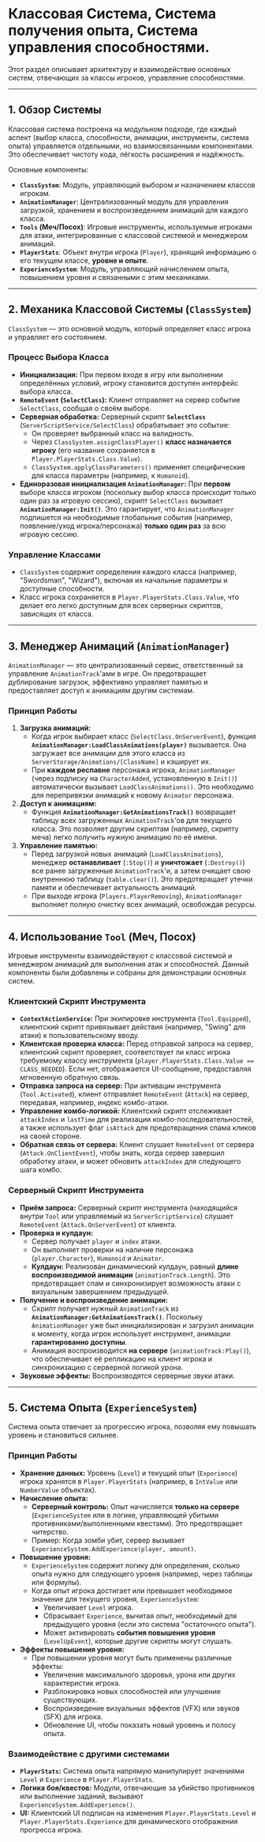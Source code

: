 # Классовая Система, Система получения опыта, Система управления способностями.

Этот раздел описывает архитектуру и взаимодействие основных систем, отвечающих за классы игроков, управление способностями.

---

## 1. Обзор Системы

Классовая система построена на модульном подходе, где каждый аспект (выбор класса, способности, анимации, инструменты, система опыта) управляется отдельными, но взаимосвязанными компонентами. Это обеспечивает чистоту кода, лёгкость расширения и надёжность.

Основные компоненты:

- **`ClassSystem`**: Модуль, управляющий выбором и назначением классов игрокам.
- **`AnimationManager`**: Централизованный модуль для управления загрузкой, хранением и воспроизведением анимаций для каждого класса.
- **`Tools` (Меч/Посох)**: Игровые инструменты, используемые игроками для атаки, интегрированные с классовой системой и менеджером анимаций.
- **`PlayerStats`**: Объект внутри игрока (`Player`), хранящий информацию о его текущем классе, **уровне и опыте**.
- **`ExperienceSystem`**: Модуль, управляющий начислением опыта, повышением уровня и связанными с этим механиками.

---

## 2. Механика Классовой Системы (`ClassSystem`)

`ClassSystem` — это основной модуль, который определяет класс игрока и управляет его состоянием.

### Процесс Выбора Класса

- **Инициализация:** При первом входе в игру или выполнении определённых условий, игроку становится доступен интерфейс выбора класса.
- **`RemoteEvent` (`SelectClass`):** Клиент отправляет на сервер событие `SelectClass`, сообщая о своём выборе.
- **Серверная обработка:** Серверный скрипт **`SelectClass`** (`ServerScriptService/SelectClass`) обрабатывает это событие:
    - Он проверяет выбранный класс на валидность.
    - Через `ClassSystem.assignClassPlayer()` **класс назначается игроку** (его название сохраняется в `Player.PlayerStats.Class.Value`).
    - `ClassSystem.applyClassParameters()` применяет специфические для класса параметры (например, к `Humanoid`).
- **Единоразовая инициализация `AnimationManager`:** При **первом** выборе класса игроком (поскольку выбор класса происходит только один раз за игровую сессию), скрипт `SelectClass` вызывает **`AnimationManager:Init()`**. Это гарантирует, что `AnimationManager` подпишется на необходимые глобальные события (например, появление/уход игрока/персонажа) **только один раз** за всю игровую сессию.

### Управление Классами

- `ClassSystem` содержит определения каждого класса (например, "Swordsman", "Wizard"), включая их начальные параметры и доступные способности.
- Класс игрока сохраняется в `Player.PlayerStats.Class.Value`, что делает его легко доступным для всех серверных скриптов, зависящих от класса.

---

## 3. Менеджер Анимаций (`AnimationManager`)

`AnimationManager` — это централизованный сервис, ответственный за управление `AnimationTrack`'ами в игре. Он предотвращает дублирование загрузок, эффективно управляет памятью и предоставляет доступ к анимациям другим системам.

### Принцип Работы

1. **Загрузка анимаций:**
    - Когда игрок выбирает класс (`SelectClass.OnServerEvent`), функция **`AnimationManager:LoadClassAnimations(player)`** вызывается. Она загружает все анимации для этого класса из `ServerStorage/Animations/[ClassName]` и кэширует их.
    - При **каждом респавне** персонажа игрока, `AnimationManager` (через подписку на `CharacterAdded`, установленную в `Init()`) автоматически вызывает `LoadClassAnimations()`. Это необходимо для перепривязки анимаций к новому `Animator` персонажа.
2. **Доступ к анимациям:**
    - Функция **`AnimationManager:GetAnimationsTrack()`** возвращает таблицу всех загруженных `AnimationTrack`'ов для текущего класса. Это позволяет другим скриптам (например, скрипту меча) легко получить нужную анимацию по её имени.
3. **Управление памятью:**
    - Перед загрузкой новых анимаций (`LoadClassAnimations`), менеджер **останавливает** (`:Stop()`) и **уничтожает** (`:Destroy()`) все ранее загруженные `AnimationTrack`'и, а затем очищает свою внутреннюю таблицу (`table.clear()`). Это предотвращает утечки памяти и обеспечивает актуальность анимаций.
    - При выходе игрока (`Players.PlayerRemoving`), `AnimationManager` выполняет полную очистку всех анимаций, освобождая ресурсы.

---

## 4. Использование `Tool` (Меч, Посох)

Игровые инструменты взаимодействуют с классовой системой и менеджером анимаций для выполнения атак и способностей. Данный компоненты были добавлены и собраны для демонстрации основных систем.

### Клиентский Скрипт Инструмента

- **`ContextActionService`:** При экипировке инструмента (`Tool.Equipped`), клиентский скрипт привязывает действия (например, "Swing" для атаки) к пользовательскому вводу.
- **Клиентская проверка класса:** Перед отправкой запроса на сервер, клиентский скрипт проверяет, соответствует ли класс игрока требуемому классу инструмента (`player.PlayerStats.Class.Value == CLASS_NEEDED`). Если нет, отображается UI-сообщение, предоставляя мгновенную обратную связь.
- **Отправка запроса на сервер:** При активации инструмента (`Tool.Activated`), клиент отправляет `RemoteEvent` (`Attack`) на сервер, передавая, например, индекс комбо-атаки.
- **Управление комбо-логикой:** Клиентский скрипт отслеживает `attackIndex` и `lastTime` для реализации комбо-последовательностей, а также использует флаг `isAttack` для предотвращения спама кликов на своей стороне.
- **Обратная связь от сервера:** Клиент слушает `RemoteEvent` от сервера (`Attack.OnClientEvent`), чтобы знать, когда сервер завершил обработку атаки, и может обновить `attackIndex` для следующего шага комбо.

### Серверный Скрипт Инструмента

- **Приём запроса:** Серверный скрипт инструмента (находящийся внутри `Tool` или управляемый из `ServerScriptService`) слушает `RemoteEvent` (`Attack.OnServerEvent`) от клиента.
- **Проверка и кулдаун:**
    - Сервер получает `player` и `index` атаки.
    - Он выполняет проверки на наличие персонажа (`player.Character`), `Humanoid` и `Animator`.
    - **Кулдаун:** Реализован динамический кулдаун, равный **длине воспроизводимой анимации** (`animationTrack.Length`). Это предотвращает спам и синхронизирует возможность атаки с визуальным завершением предыдущей.
- **Получение и воспроизведение анимации:**
    - Скрипт получает нужный `AnimationTrack` из **`AnimationManager:GetAnimationsTrack()`**. Поскольку `AnimationManager` уже был инициализирован и загрузил анимации к моменту, когда игрок использует инструмент, анимации **гарантированно доступны**.
    - Анимация воспроизводится **на сервере** (`animationTrack:Play()`), что обеспечивает её репликацию на клиент игрока и синхронизацию с серверной логикой урона.
- **Звуковые эффекты:** Воспроизводятся серверные звуки атаки.

---

## 5. Система Опыта (`ExperienceSystem`)

Система опыта отвечает за прогрессию игрока, позволяя ему повышать уровень и становиться сильнее.

### Принцип Работы

- **Хранение данных:** Уровень (`Level`) и текущий опыт (`Experience`) игрока хранятся в `Player.PlayerStats` (например, в `IntValue` или `NumberValue` объектах).
- **Начисление опыта:**
    - **Серверный контроль:** Опыт начисляется **только на сервере** (`ExperienceSystem` или в логике, управляющей убитыми противниками/выполненными квестами). Это предотвращает читерство.
    - Пример: Когда зомби убит, сервер вызывает `ExperienceSystem.AddExperience(player, amount)`.
- **Повышение уровня:**
    - `ExperienceSystem` содержит логику для определения, сколько опыта нужно для следующего уровня (например, через таблицы или формулы).
    - Когда опыт игрока достигает или превышает необходимое значение для текущего уровня, `ExperienceSystem`:
        - Увеличивает `Level` игрока.
        - Сбрасывает `Experience`, вычитая опыт, необходимый для предыдущего уровня (если это система "остаточного опыта").
        - Может активировать **события повышения уровня** (`LevelUpEvent`), которые другие скрипты могут слушать.
- **Эффекты повышения уровня:**
    - При повышении уровня могут быть применены различные эффекты:
        - Увеличение максимального здоровья, урона или других характеристик игрока.
        - Разблокировка новых способностей или улучшение существующих.
        - Воспроизведение визуальных эффектов (VFX) или звуков (SFX) для игрока.
        - Обновление UI, чтобы показать новый уровень и полосу опыта.

### Взаимодействие с другими системами

- **`PlayerStats`:** Система опыта напрямую манипулирует значениями `Level` и `Experience` в `Player.PlayerStats`.
- **Логика боя/квестов:** Модули, отвечающие за убийство противников или выполнение заданий, вызывают `ExperienceSystem.AddExperience()`.
- **UI:** Клиентский UI подписан на изменения `Player.PlayerStats.Level` и `Player.PlayerStats.Experience` для динамического отображения прогресса игрока.